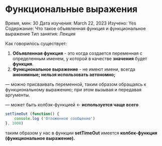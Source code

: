 # Функциональные выражения

Время, мин: 30
Дата изучения: March 22, 2023
Изучено: Yes
Содержание: Что такое объявленная функция и функциональное выражение
Тип занятия: Лекция

Как говорилось существует: 

1. **Объявленная функция** - это когда создается переменная с определенным именем, у которой в качестве **значения** будет **функция**. 
2. **Функциональное выражение** - не имеют имени, всегда **анонимные; нельзя использовать автономно;** 

— можно присваивать переменной, таким образом обращаясь к функциональному выражению; при этом вызывая и передавая аргументы. 

— может быть колбэк-функцией ← **используется чаще всего**

```jsx
setTimeOut (function() {
	console.log ('Отложенное сообщение')
}, 1000)
```

таким образом у нас в функции **setTimeOut** имеется **колбек-функция (функциональное выражение).**